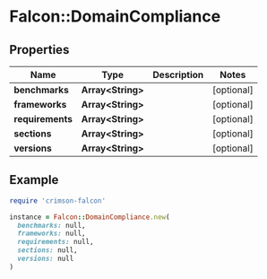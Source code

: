 # Falcon::DomainCompliance

## Properties

| Name | Type | Description | Notes |
| ---- | ---- | ----------- | ----- |
| **benchmarks** | **Array&lt;String&gt;** |  | [optional] |
| **frameworks** | **Array&lt;String&gt;** |  | [optional] |
| **requirements** | **Array&lt;String&gt;** |  | [optional] |
| **sections** | **Array&lt;String&gt;** |  | [optional] |
| **versions** | **Array&lt;String&gt;** |  | [optional] |

## Example

```ruby
require 'crimson-falcon'

instance = Falcon::DomainCompliance.new(
  benchmarks: null,
  frameworks: null,
  requirements: null,
  sections: null,
  versions: null
)
```

